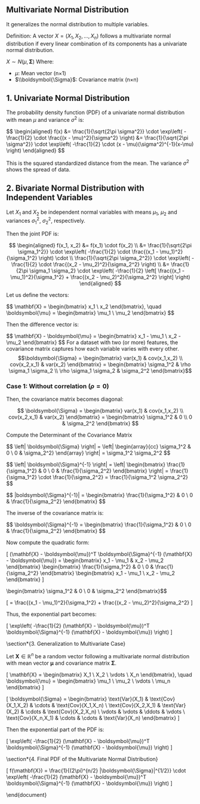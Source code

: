 ## Multivariate Normal Distribution
It generalizes the normal distribution to multiple variables.

Definition: A vector $X = (X_1, X_2, ..., X_n)$ follows a multivariate normal distribution if every linear combination of its components has a univariate normal distribution.

$X∼ N(\mu,\boldsymbol{\Sigma})$ 
Where:
- $\mu$: Mean vector (n×1)
- $\\boldsymbol{\Sigma}$: Covariance matrix (n×n)

## 1. Univariate Normal Distribution
The probability density function (PDF) of a univariate normal distribution with mean $\mu$ and variance $\sigma^2$ is:

\$$
\begin{aligned}
f(x) &= \frac{1}{\sqrt{2\pi \sigma^2}} \cdot \exp\left( -\frac{1}{2} \cdot \frac{(x - \mu)^2}{\sigma^2} \right)
            &= \frac{1}{\sqrt{2\pi \sigma^2}} \cdot \exp\left( -\frac{1}{2} \cdot (x - \mu)(\sigma^2)^{-1}(x-\mu) \right)
\end{aligned}
\$$


This is the squared standardized distance from the mean. The variance $\sigma^2$ shows the spread of data.

## 2. Bivariate Normal Distribution with Independent Variables

Let $X_1$ and $X_2$ be independent normal variables with means $\mu_1$, $\mu_2$ and variances $\sigma_1^2$, $\sigma_2^2$, respectively. 

Then the joint PDF is:

$$
\begin{aligned}
f(x_1, x_2) &= f(x_1) \cdot f(x_2) \\
&= \frac{1}{\sqrt{2\pi \sigma_1^2}} \cdot \exp\left( -\frac{1}{2} \cdot \frac{(x_1 - \mu_1)^2}{\sigma_1^2} \right) \cdot \\ \frac{1}{\sqrt{2\pi \sigma_2^2}} \cdot \exp\left( -\frac{1}{2} \cdot \frac{(x_2 - \mu_2)^2}{\sigma_2^2} \right) \\
&= \frac{1}{2\pi \sigma_1 \sigma_2} \cdot \exp\left( -\frac{1}{2} \left[
\frac{(x_1 - \mu_1)^2}{\sigma_1^2} +
\frac{(x_2 - \mu_2)^2}{\sigma_2^2}
\right] \right)
\end{aligned}
$$



Let us define the vectors:

\$$
\mathbf{X} =
\begin{bmatrix}
x_1 \\
x_2
\end{bmatrix}, \quad
\boldsymbol{\mu} =
\begin{bmatrix}
\mu_1 \\
\mu_2
\end{bmatrix}
\$$

Then the difference vector is:

\$$
\mathbf{X} - \boldsymbol{\mu} =
\begin{bmatrix}
x_1 - \mu_1 \\
x_2 - \mu_2
\end{bmatrix}
\$$
For a dataset with two (or more) features, the covariance matrix captures how each variable varies with every other.
$$\boldsymbol{\Sigma} = \begin{bmatrix}
var(x_1) & cov(x_1,x_2) \\
cov(x_2,x_1) & var(x_2)
\end{bmatrix} = 
\begin{bmatrix}
\sigma_1^2 & \rho \sigma_1 \sigma_2 \\
\rho \sigma_1 \sigma_2 & \sigma_2^2
\end{bmatrix}$$

### Case 1: Without correlation $(\rho=0)$
Then, the covariance matrix becomes diagonal:

$$
\boldsymbol{\Sigma} = \begin{bmatrix}
var(x_1) & cov(x_1,x_2) \\
cov(x_2,x_1) & var(x_2)
\end{bmatrix} = 
\begin{bmatrix}
\sigma_1^2 & 0 \\
0 & \sigma_2^2
\end{bmatrix}
$$

Compute the Determinant of the Covariance Matrix 

\$$
\left| \boldsymbol{\Sigma} \right| =
\left| 
\begin{array}{cc}
\sigma_1^2 & 0 \\
0 & \sigma_2^2}
\end{array}
\right| 
= \sigma_1^2 \sigma_2^2
\$$



\$$
\left| \boldsymbol{\Sigma}^{-1} \right| =
\left| 
\begin{bmatrix}
\frac{1}{\sigma_1^2} & 0 \\
0 & \frac{1}{\sigma_2^2}
\end{bmatrix}
\right|
= \frac{1}{\sigma_1^2} \cdot \frac{1}{\sigma_2^2}
= \frac{1}{\sigma_1^2 \sigma_2^2}
\$$

\$$
\|boldsymbol{\Sigma}^{-1}| =
\begin{bmatrix}
\frac{1}{\sigma_1^2} & 0 \\
0 & \frac{1}{\sigma_2^2}
\end{bmatrix}
\$$

The inverse of the covariance matrix is:

\$$
\boldsymbol{\Sigma}^{-1} =
\begin{bmatrix}
\frac{1}{\sigma_1^2} & 0 \\
0 & \frac{1}{\sigma_2^2}
\end{bmatrix}
\$$

Now compute the quadratic form:

\[
(\mathbf{X} - \boldsymbol{\mu})^T \boldsymbol{\Sigma}^{-1} (\mathbf{X} - \boldsymbol{\mu})
= \begin{bmatrix}
x_1 - \mu_1 & x_2 - \mu_2
\end{bmatrix}
\begin{bmatrix}
\frac{1}{\sigma_1^2} & 0 \\
0 & \frac{1}{\sigma_2^2}
\end{bmatrix}
\begin{bmatrix}
x_1 - \mu_1 \\
x_2 - \mu_2
\end{bmatrix}
\]


\begin{bmatrix}
\sigma_1^2 & 0 \\
0 & \sigma_2^2
\end{bmatrix}$$

\[
= \frac{(x_1 - \mu_1)^2}{\sigma_1^2} + \frac{(x_2 - \mu_2)^2}{\sigma_2^2}
\]

Thus, the exponential part becomes:

\[
\exp\left( -\frac{1}{2} (\mathbf{X} - \boldsymbol{\mu})^T \boldsymbol{\Sigma}^{-1} (\mathbf{X} - \boldsymbol{\mu}) \right)
\]

\section*{3. Generalization to Multivariate Case}

Let $\mathbf{X} \in \mathbb{R}^n$ be a random vector following a multivariate normal distribution with mean vector $\boldsymbol{\mu}$ and covariance matrix $\boldsymbol{\Sigma}$.

\[
\mathbf{X} =
\begin{bmatrix}
X_1 \\
X_2 \\
\vdots \\
X_n
\end{bmatrix}, \quad
\boldsymbol{\mu} =
\begin{bmatrix}
\mu_1 \\
\mu_2 \\
\vdots \\
\mu_n
\end{bmatrix}
\]

\[
\boldsymbol{\Sigma} =
\begin{bmatrix}
\text{Var}(X_1) & \text{Cov}(X_1,X_2) & \cdots & \text{Cov}(X_1,X_n) \\
\text{Cov}(X_2,X_1) & \text{Var}(X_2) & \cdots & \text{Cov}(X_2,X_n) \\
\vdots & \vdots & \ddots & \vdots \\
\text{Cov}(X_n,X_1) & \cdots & \cdots & \text{Var}(X_n)
\end{bmatrix}
\]

Then the exponential part of the PDF is:

\[
\exp\left( -\frac{1}{2} (\mathbf{X} - \boldsymbol{\mu})^T \boldsymbol{\Sigma}^{-1} (\mathbf{X} - \boldsymbol{\mu}) \right)
\]

\section*{4. Final PDF of the Multivariate Normal Distribution}

\[
f(\mathbf{X}) = \frac{1}{(2\pi)^{n/2} |\boldsymbol{\Sigma}|^{1/2}} \cdot \exp\left( -\frac{1}{2} (\mathbf{X} - \boldsymbol{\mu})^T \boldsymbol{\Sigma}^{-1} (\mathbf{X} - \boldsymbol{\mu}) \right)
\]

\end{document}
